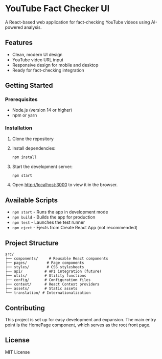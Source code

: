 # YouTube Fact Checker UI

A React-based web application for fact-checking YouTube videos using AI-powered analysis.

## Features

- Clean, modern UI design
- YouTube video URL input
- Responsive design for mobile and desktop
- Ready for fact-checking integration

## Getting Started

### Prerequisites

- Node.js (version 14 or higher)
- npm or yarn

### Installation

1. Clone the repository
2. Install dependencies:
   ```bash
   npm install
   ```

3. Start the development server:
   ```bash
   npm start
   ```

4. Open [http://localhost:3000](http://localhost:3000) to view it in the browser.

## Available Scripts

- `npm start` - Runs the app in development mode
- `npm build` - Builds the app for production
- `npm test` - Launches the test runner
- `npm eject` - Ejects from Create React App (not recommended)

## Project Structure

```
src/
├── components/     # Reusable React components
├── pages/         # Page components
├── styles/        # CSS stylesheets
├── api/          # API integration (future)
├── utils/        # Utility functions
├── config/       # Configuration files
├── context/      # React Context providers
├── assets/       # Static assets
└── translation/ # Internationalization
```

## Contributing

This project is set up for easy development and expansion. The main entry point is the HomePage component, which serves as the root front page.

## License

MIT License 